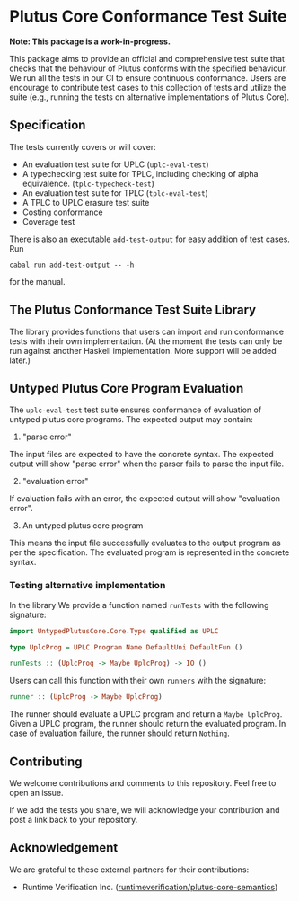 # Plutus Core Conformance Test Suite

**Note: This package is a work-in-progress.**

This package aims to provide an official and comprehensive test suite that checks that the behaviour of Plutus conforms with the specified behaviour. We run all the tests in our CI to ensure continuous conformance. Users are encourage to contribute test cases to this collection of tests and utilize the suite (e.g., running the tests on alternative implementations of Plutus Core).

## Specification

The tests currently covers or will cover:

- An evaluation test suite for UPLC (`uplc-eval-test`)
- A typechecking test suite for TPLC, including checking of alpha equivalence. (`tplc-typecheck-test`)
- An evaluation test suite for TPLC (`tplc-eval-test`)
- A TPLC to UPLC erasure test suite
- Costing conformance 
- Coverage test

There is also an executable `add-test-output` for easy addition of test cases. Run 

`cabal run add-test-output -- -h` 

for the manual.

## The Plutus Conformance Test Suite Library

The library provides functions that users can import and run conformance tests with their own implementation. (At the moment the tests can only be run against another Haskell implementation. More support will be added later.)

## Untyped Plutus Core Program Evaluation

The `uplc-eval-test` test suite ensures conformance of evaluation of untyped plutus core programs. The expected output may contain:

1. "parse error"

The input files are expected to have the concrete syntax. The expected output will show "parse error" when the parser fails to parse the input file.

2. "evaluation error"

If evaluation fails with an error, the expected output will show "evaluation error".

3. An untyped plutus core program

This means the input file successfully evaluates to the output program as per the specification. The evaluated program is represented in the concrete syntax.

<!-- 
### The CEK machine

The included UPLC test suite uses the CEK machine as the runner.

``` -->

### Testing alternative implementation

In the library We provide a function named `runTests` with the following signature:

```haskell
import UntypedPlutusCore.Core.Type qualified as UPLC

type UplcProg = UPLC.Program Name DefaultUni DefaultFun ()

runTests :: (UplcProg -> Maybe UplcProg) -> IO ()
```

Users can call this function with their own `runners` with the signature:

```haskell
runner :: (UplcProg -> Maybe UplcProg)
```

The runner should evaluate a UPLC program and return a `Maybe UplcProg`. Given a UPLC program, the runner should return the evaluated program. In case of evaluation failure, the runner should return `Nothing`.

<!-- 
### Type checker

The type checker synthesizes the kind of a given type and the type of a given term. This does not involve any form of inference as Plutus Core is already fully typed. It merely checks the consistency of all variable declarations and the well-formedness of types and terms, while deriving the kind or type of the given type or term.

NB: The type checker requires terms to meet the global uniqueness property. If this is not a given, use a renamer pass to suitably pre-process the term in question.

The `plc` executable can be used to type check programs. Run `cabal run plc typecheck -- -h` in the plutus directory for a full list of options.
 -->

## Contributing

We welcome contributions and comments to this repository. Feel free to open an issue. 

If we add the tests you share, we will acknowledge your contribution and post a link back to your repository. 

## Acknowledgement

We are grateful to these external partners for their contributions:

- Runtime Verification Inc. ([runtimeverification/plutus-core-semantics](https://github.com/runtimeverification/plutus-core-semantics/tree/master/tests))

